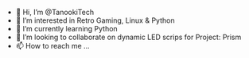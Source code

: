 - 👋 Hi, I’m @TanookiTech
- 👀 I’m interested in Retro Gaming, Linux & Python
- 🌱 I’m currently learning Python
- 💞️ I’m looking to collaborate on dynamic LED scrips for Project: Prism
- 📫 How to reach me ...

<!---
TanookiTech/TanookiTech is a ✨ special ✨ repository because its `README.md` (this file) appears on your GitHub profile.
You can click the Preview link to take a look at your changes.
--->
